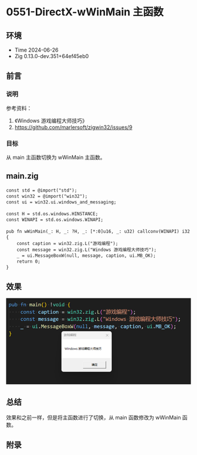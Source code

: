 # 0551-DirectX-wWinMain 主函数

## 环境

- Time 2024-06-26
- Zig 0.13.0-dev.351+64ef45eb0

## 前言

### 说明

参考资料：

1. 《Windows 游戏编程大师技巧》
2. <https://github.com/marlersoft/zigwin32/issues/9>

### 目标

从 main 主函数切换为 wWinMain 主函数。

## main.zig

```zig
const std = @import("std");
const win32 = @import("win32");
const ui = win32.ui.windows_and_messaging;

const H = std.os.windows.HINSTANCE;
const WINAPI = std.os.windows.WINAPI;

pub fn wWinMain(_: H, _: ?H, _: [*:0]u16, _: u32) callconv(WINAPI) i32 {
    const caption = win32.zig.L("游戏编程");
    const message = win32.zig.L("Windows 游戏编程大师技巧");
    _ = ui.MessageBoxW(null, message, caption, ui.MB_OK);
    return 0;
}
```

## 效果

![消息框][1]

## 总结

效果和之前一样，但是将主函数进行了切换，从 main 函数修改为 wWinMain 函数。

[1]: images/directx01.png

## 附录
